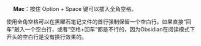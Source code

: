 　
**Mac**：按住 Option + Space 键可以插入全角空格。

使用全角空格可以在黑曜石笔记文件的首行强制保留一个空白行。如果直接“回车”敲入一个空白行，或者“空格+回车”都是不行的，因为Obsidian在阅读模式下开头的空白行是没有换行效果的。